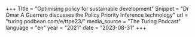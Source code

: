 +++
TItle = "Optimising policy for sustainable development"
Snippet = "Dr Omar A Guerrero discusses the Policy Priority Inference technology"
url = "turing.podbean.com/e/ttpe23/"
media_source = "The Turing Podcast"
language = "en"
year = "2021"
date = "2023-08-31"
+++
